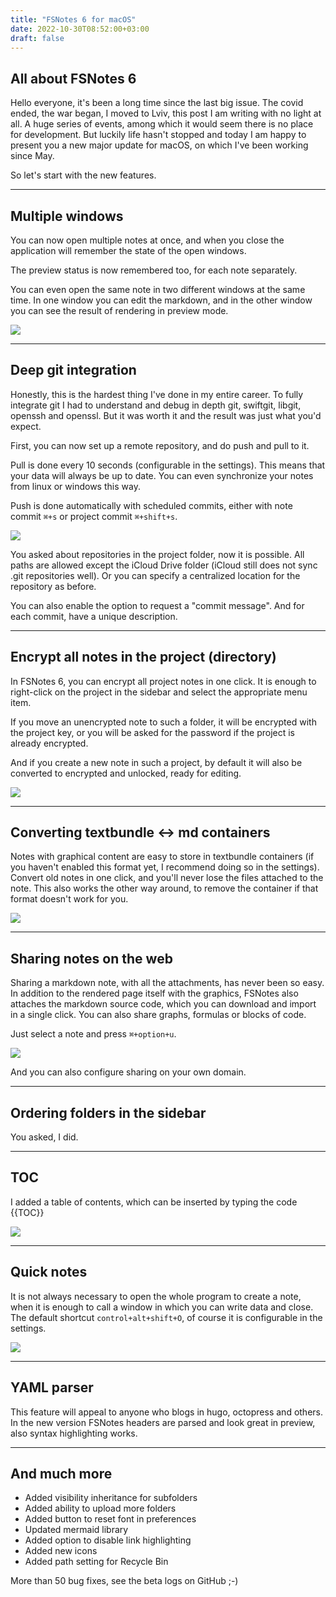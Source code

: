 ```yaml
---
title: "FSNotes 6 for macOS"
date: 2022-10-30T08:52:00+03:00
draft: false
---
```


## All about FSNotes 6

Hello everyone, it's been a long time since the last big issue. The covid ended, the war began, I moved to Lviv, this post I am writing with no light at all. A huge series of events, among which it would seem there is no place for development. But luckily life hasn't stopped and today I am happy to present you a new major update for macOS, on which I've been working since May.

So let's start with the new features.

---

## Multiple windows

You can now open multiple notes at once, and when you close the application will remember the state of the open windows.

The preview status is now remembered too, for each note separately.

You can even open the same note in two different windows at the same time. In one window you can edit the markdown, and in the other window you can see the result of rendering in preview mode.

![](/img/fsnotes6-mac/babdc412-8141-4144-8461-f54e6319ac23.webp)

---

## Deep git integration

Honestly, this is the hardest thing I've done in my entire career. To fully integrate git I had to understand and debug in depth git, swiftgit, libgit, openssh and openssl. But it was worth it and the result was just what you'd expect.

First, you can now set up a remote repository, and do push and pull to it.

Pull is done every 10 seconds (configurable in the settings). This means that your data will always be up to date. You can even synchronize your notes from linux or windows this way.

Push is done automatically with scheduled commits, either with note commit `⌘+s` or project commit `⌘+shift+s`.

![](/img/fsnotes6-mac/38821118-aefb-433d-8cbf-42fe38a689c7.webp)

You asked about repositories in the project folder, now it is possible. All paths are allowed except the iCloud Drive folder (iCloud still does not sync .git repositories well). Or you can specify a centralized location for the repository as before.

You can also enable the option to request a "commit message". And for each commit, have a unique description.

---

## Encrypt all notes in the project (directory)

In FSNotes 6, you can encrypt all project notes in one click. It is enough to right-click on the project in the sidebar and select the appropriate menu item.

If you move an unencrypted note to such a folder, it will be encrypted with the project key, or you will be asked for the password if the project is already encrypted.

And if you create a new note in such a project, by default it will also be converted to encrypted and unlocked, ready for editing.

![](/img/fsnotes6-mac/89eae05c-f48b-4cae-a4f9-4a9fe387e31f.webp)

---

## Converting textbundle <-> md containers

Notes with graphical content are easy to store in textbundle containers (if you haven't enabled this format yet, I recommend doing so in the settings). Convert old notes in one click, and you'll never lose the files attached to the note. This also works the other way around, to remove the container if that format doesn't work for you.

![](/img/fsnotes6-mac/99e83e29-abf3-4bbe-b338-9c33c48bd603.webp)

---

## Sharing notes on the web

Sharing a markdown note, with all the attachments, has never been so easy. In addition to the rendered page itself with the graphics, FSNotes also attaches the markdown source code, which you can download and import in a single click. You can also share graphs, formulas or blocks of code.

Just select a note and press `⌘+option+u`.

![](/img/fsnotes6-mac/30d0048f-4644-4494-8467-0a22f94659c5.webp)

And you can also configure sharing on your own domain.

---

## Ordering folders in the sidebar

You asked, I did.

---

## TOC

I added a table of contents, which can be inserted by typing the code \{{TOC\}}

![](/img/fsnotes6-mac/ab0ef581-1465-4d5c-92cb-4411059be0c2.webp)

---

## Quick notes

It is not always necessary to open the whole program to create a note, when it is enough to call a window in which you can write data and close. The default shortcut `control+alt+shift+O`, of course it is configurable in the settings.

![](/img/fsnotes6-mac/quick_note.webp)

---

## YAML parser

This feature will appeal to anyone who blogs in hugo, octopress and others. In the new version FSNotes headers are parsed and look great in preview, also syntax highlighting works.

---

## And much more

- Added visibility inheritance for subfolders
- Added ability to upload more folders
- Added button to reset font in preferences
- Updated mermaid library
- Added option to disable link highlighting
- Added new icons
- Added path setting for Recycle Bin

More than 50 bug fixes, see the beta logs on GitHub ;-)